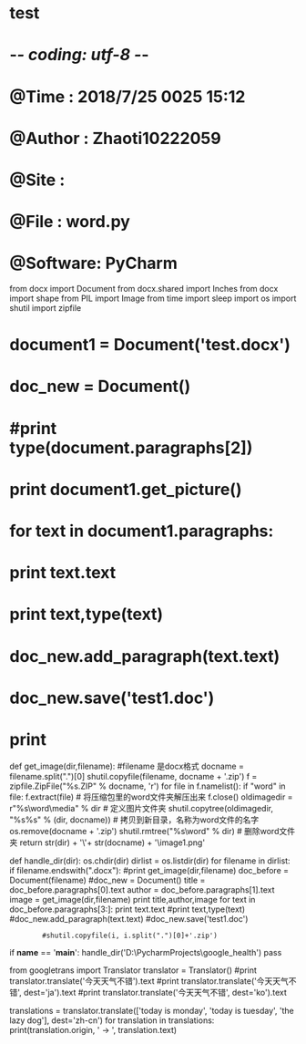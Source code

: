 # test

# -*- coding: utf-8 -*-
# @Time    : 2018/7/25 0025 15:12
# @Author  : Zhaoti10222059
# @Site    : 
# @File    : word.py
# @Software: PyCharm

from docx import Document
from docx.shared import Inches
from docx import shape
from PIL import Image
from time import sleep
import os
import shutil
import zipfile
# document1 = Document('test.docx')
# doc_new = Document()
# #print type(document.paragraphs[2])
# print document1.get_picture()
# for text in  document1.paragraphs:
#     print text.text
#     print text,type(text)
#     doc_new.add_paragraph(text.text)
# doc_new.save('test1.doc')
#
# print

def get_image(dir,filename):
    #filename 是docx格式
    docname = filename.split(".")[0]
    shutil.copyfile(filename, docname + '.zip')
    f = zipfile.ZipFile("%s.ZIP" % docname, 'r')
    for file in f.namelist():
        if "word" in file:
            f.extract(file)  # 将压缩包里的word文件夹解压出来
    f.close()
    oldimagedir = r"%s\word\media" % dir  # 定义图片文件夹
    shutil.copytree(oldimagedir, "%s\%s" % (dir, docname))  # 拷贝到新目录，名称为word文件的名字
    os.remove(docname + '.zip')
    shutil.rmtree("%s\word" % dir)  # 删除word文件夹
    return str(dir) + '\\'+ str(docname) + '\\image1.png'


def handle_dir(dir):
    os.chdir(dir)
    dirlist = os.listdir(dir)
    for filename in dirlist:
        if filename.endswith(".docx"):
            #print get_image(dir,filename)
            doc_before = Document(filename)
            #doc_new = Document()
            title = doc_before.paragraphs[0].text
            author = doc_before.paragraphs[1].text
            image = get_image(dir,filename)
            print title,author,image
            for text in doc_before.paragraphs[3:]:
                print text.text
                #print text,type(text)
                #doc_new.add_paragraph(text.text)
                #doc_new.save('test1.doc')

            #shutil.copyfile(i, i.split(".")[0]+'.zip')



if __name__ == '__main__':
    handle_dir('D:\PycharmProjects\google_health')
    pass








from googletrans import Translator
translator = Translator()
#print translator.translate('今天天气不错').text
#print translator.translate('今天天气不错', dest='ja').text
#print translator.translate('今天天气不错', dest='ko').text

translations = translator.translate(['today is monday', 'today is tuesday', 'the lazy dog'], dest='zh-cn')
for translation in translations:
    print(translation.origin, ' -> ', translation.text)

